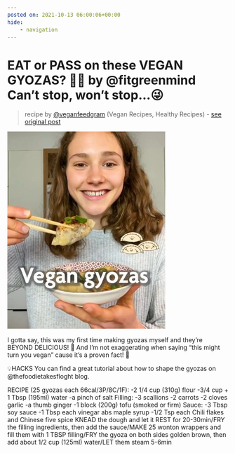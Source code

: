 ```yaml
---
posted on: 2021-10-13 06:00:06+00:00
hide:
    - navigation
---
```


# EAT or PASS on these VEGAN GYOZAS? 🥟😍 by @fitgreenmind Can’t stop, won’t stop...😜 

> recipe by [@veganfeedgram](https://www.instagram.com/veganfeedgram/) 
(Vegan Recipes, Healthy Recipes) - [see original post](https://instagram.com/p/CU9TvzxJUiq)

![](../img/veganfeedgram_13-10-2021_0610.png)


I gotta say, this was my first time making gyozas myself and they’re BEYOND DELICIOUS! 🤤
And I’m not exaggerating when saying “this might turn you vegan” cause it’s a proven fact! 🤪

💡HACKS
You can find a great tutorial about how to shape the gyozas on @thefoodietakesfloght blog.

RECIPE (25 gyozas each 66cal/3P/8C/1F):
-2 1/4 cup (310g) flour
-3/4 cup + 1 Tbsp (195ml) water
-a pinch of salt
Filling:
-3 scallions
-2 carrots
-2 cloves garlic 
-a thumb ginger
-1 block (200g) tofu (smoked or firm)
Sauce:
-3 Tbsp soy sauce
-1 Tbsp each vinegar abs maple syrup
-1/2 Tsp each Chili flakes and Chinese five spice
KNEAD the dough and let it REST for 20-30min/FRY the filling ingredients, then add the sauce/MAKE 25 wonton wrappers and fill them with 1 TBSP filling/FRY the gyoza on both sides golden brown, then add about 1/2 cup (125ml) water/LET them steam 5-6min 